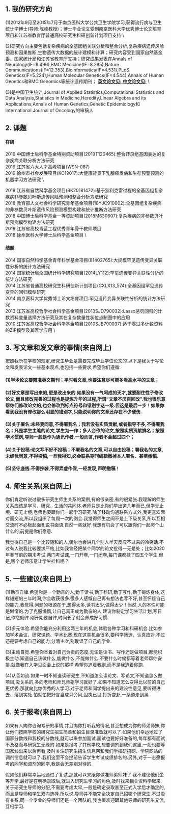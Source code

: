 
## 1. 我的研究方向

(1)2012年9月至2015年7月于南京医科大学公共卫生学院学习,获得流行病与卫生统计学博士(导师:陈峰教授)；博士毕业论文受到南京医科大学优秀博士论文培育项目和江苏省教育厅普通高校研究生科研创新计划项目支持	\

(2)研究方向主要包括复杂疾病的全基因组关联分析和整合分析,复杂疾病遗传风险预测和因果推断,生物遗传大数据的统计建模和计算；研究内容受到国家自然基金委、国家统计局和江苏省教育厅支持；研究成果发表在Annals of Neurology(IF=9.496),BMC Medicine(IF=8.285),Nature Communications(IF=12.353),Bioinformatics(IF=4.531),PLoS Genetics(IF=5.224),Human Molecular Genetics(IF=4.544),Annals of Human Genetics和BMC Genomics等统计遗传期刊； [**英文论文见:**](https://github.com/biostatpzeng/pingzeng/blob/master/publications/English%20publications.md),[**中文论文见:**](https://github.com/biostatpzeng/pingzeng/blob/master/publications/Chinese%20publications.md) \

(3)是中国卫生统计,Journal of Applied Statistics,Computational Statistics and Data Analysis,Statistics in Medicine,Heredity,Linear Algebra and its Applications,Annals of Human Genetics,Genetic Epidemiology和International Journal of Oncology的审稿人


## 2. 课题
#### 在研
2019 中国博士后科学基金特别资助项目(2019T120465):整合转录组基因表达的复杂疾病关联分析方法研究 \
2019 江苏省六大人才高峰项目(WSN-087)\
2019 徐州市社会发展项目(KC19017):大健康背景下乳腺癌发病和生存预警预测的机器学习方法研究 \

2018 江苏省自然科学基金项目(BK20181472):基于狄利克雷过程的全基因组复杂疾病非参数贝叶斯遗传风险预测和整合分析方法研究 \
2018 教育部人文社会科学研究青年基金项目(18YJC910002):全基因组复杂疾病的非参数贝叶斯遗传风险预测模型构建和统计推断方法研究 \
2018 中国博士后科学基金一等资助项目(2018M630607):复杂疾病的非参数贝叶斯预测模型构建方法研究 \
2018 江苏省高校青蓝工程优秀青年骨干教师项目 \
2018 徐州医科大学博士后科学基金项目 \

#### 结题
2014 国家自然科学基金青年科学基金项目(81402765):大规模罕见遗传变异关联性分析的统计方法研究 \
2014 国家统计局全国统计科学研究项目(2014LY112):罕见遗传变异关联性分析的统计方法研究 \
2014 江苏省普通高校研究生科研创新计划项目(CXLX13_574):全基因组罕见遗传变异的回归模型研究 \
2014 南京医科大学优秀博士论文培育项目:罕见遗传变异关联性分析的统计方法研究 \
2013 江苏省高校哲学社会科学基金项目(2013SJD790032):Lasso惩罚回归的计数资料变量选择方法研究及其在复杂数量性状位点制图中的应用 \
2010 江苏省高校哲学社会科学基金项目(2010SJB790037):适于零过多计数资料的ZIP模型及其医学应用 \


## 3. 写文章和发文章的事情(来自网上)

  按照我所在学校的规定,研究生毕业是需要完成毕业学位论文的.以下是我关于写论文和发表论文一些基本观点,也包括一些要求,希望你们遵循:
  
#### (1)学术论文要瞄准英文期刊；平时看文章,也要注意尽可能多看高水平的文章；

#### (2)好文章是写出来的,更是改出来的.如果没有一气呵成的天才,就要耐住性子修改论文,而且修改完善的过程也是提炼升华的过程,所谓“文章不厌百回改”.我也很乐意帮你们修改论文的,也会修改到标点符号和错别字这一级.但这是最后一步！如果你看到我没有修改那么明显的错别字,只能说明你的文章还存在不少硬伤.

#### (3)关于署名:未经我同意,不得署我名；我若没有实质贡献,或者指导不多,不得署我名；凡是学生主笔的论文,学生为一作；多人合作的论文,按照实质贡献排名；按照学术惯例,导师一般是作为通讯作者.一般而言,作者不会超过四个；

#### (4)关于投稿:论文写不好不投稿；不署我名的文章,可以自由投稿；署我名的文章,未经我同意,不得投稿,一旦我得知,必会联系期刊编辑撤掉本人署名、甚至撤稿.

#### (5)坚守底线:不得抄袭,不得弄虚作假,一经发现,声明撤稿！


## 4. 师生关系(来自网上)

   你们肯定听说过很多研究生师生关系的案例,有的很亲密,有的很紧张.我理解的师生关系应该是学习、研究、生活的共同体.老师只是比你们早出道几年而已,但学无止境、研无止境,老师也要跟你们一起学习研究.除了移动沟通联系方式外,我更喜欢面对面交流,所以我组织了每周一次的例会.我觉得师生之间不是上下级关系,所以互相交流时不必板起面孔说书面语,自然一些就好.我想有机会了可以跟你们一起爬个山什么的,前提是你们愿意.

我觉得自己是一个比较随和的人,偶尔也会讲几个别人半天反应不过来的冷笑话.不过有人说我比较要求严格,比如我曾经把某个同学的论文批得一无是处；比如2020年春节前的期末考试,两门考试课,一门开卷,一门闭卷,每门课都挂了四五个学生.但是,哪个老师乐意让学生挂科呢？


## 5. 一些建议(来自网上)

(1)勤奋自律.希望你是一个勤奋的人,勤于读书,勤于科研,勤于写作,勤于锻炼身体,这样短短的三年时间,你会收获很多.很多人感慨自己再有想法也写不好,甚至怀疑自己的能力.我觉得,问题的根源在于,想得太多,读书太少,做得太少！当然,人的本性可能是懒惰的.为了克服懒惰,让自己真正成为勤奋的人,建议你制定学习生活计划,写日记,作息规律.刚开始要自律,时间长了就会养成好习惯.

(2)多元体验.希望你能充分利用这两三年的机会,体验各种学习和科研机会.比如参加学术会议、研究课题、学术比赛.现在这类机会很多,要科学筛选、认真应对.不过还是要考虑自己的能力,分清主次,别耽误了自己的学业.

(3)主动自觉.希望你本着对自己负责的态度,无论是读书、写作还是做项目,都能积极主动.知道自己该做什么,能做什么,不能做什么.不要什么时候都等着老师帮你安排.就像我在入学见面会上说的那样:希望你追着我跑,而不是我追着你跑.

(4)从善如流.如果一时不知道读研究生,不知道怎么读论文、写论文,不知道怎么做项目,没关系的,多向老师和师兄师姐学习就好了.如果不知道怎么变得比以前的自己更优秀,那就向比你优秀的人学习.对于老师和同学提出来的建设性意见,要听得进去、落到实处.怕就怕把好言当成耳旁风,固执已见,打折变卦,一条道走到黑.


## 6. 关于报考(来自网上)

   如果有人向你咨询考研的事情,并且向你打听我的情况,甚至想成为你的师弟师妹,你让他们按照学校的研究生招生简章和招生目录准备就可以了.如果他们幸运地过了国家分数线和我校的分数线,就可以来参加面试.面试也要好好准备的,每年都有面试不及格而与研究生无缘的.如果是报考了其他学校,想要调剂到我们这里,一般也要等国家线出来以后再看,及时关注研究生招生信息网和我们学校研招网、学院网站的调剂信息就可以了.我们这里不会提前告诉学生考试成绩排名的.另外,对于一志愿报考的同学和调剂的同学,我是会无差别对待的.

   假如他们非常幸运地通过了复试,那就可以来跟你做准师弟师妹了.我不建议他们坐等开学,最好是在明确录取后,就进入研究生学习的角色,及时找来相关资料学起来.关于研究生导师的分配,不需要考虑太早,一般是确定录取甚至正式入学后才确定的,而且是导师和学生双向选择.所以说,导师并不能完全决定自己招哪个研究生.不过没有关系,同一个专业的导师们还是一个团队的,我也很欢迎跟其他导师的研究生交流,互相学习.
